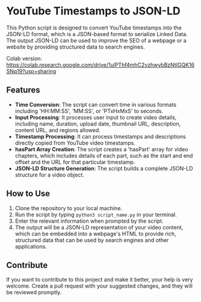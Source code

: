 # YouTube Timestamps to JSON-LD

This Python script is designed to convert YouTube timestamps into the JSON-LD format, which is a JSON-based format to serialize Linked Data. The output JSON-LD can be used to improve the SEO of a webpage or a website by providing structured data to search engines.

Colab version: https://colab.research.google.com/drive/1ulPThf4mhC2vzhwybBzNtlGQK16SNq19?usp=sharing

## Features

- **Time Conversion**: The script can convert time in various formats including 'HH:MM:SS', 'MM:SS', or 'PTxHxMxS' to seconds.
- **Input Processing**: It processes user input to create video details, including name, duration, upload date, thumbnail URL, description, content URL, and regions allowed.
- **Timestamp Processing**: It can process timestamps and descriptions directly copied from YouTube video timestamps.
- **hasPart Array Creation**: The script creates a 'hasPart' array for video chapters, which includes details of each part, such as the start and end offset and the URL for that particular timestamp.
- **JSON-LD Structure Generation**: The script builds a complete JSON-LD structure for a video object.

## How to Use

1. Clone the repository to your local machine.
2. Run the script by typing `python3 script_name.py` in your terminal.
3. Enter the relevant information when prompted by the script.
4. The output will be a JSON-LD representation of your video content, which can be embedded into a webpage's HTML to provide rich, structured data that can be used by search engines and other applications.

## Contribute

If you want to contribute to this project and make it better, your help is very welcome. Create a pull request with your suggested changes, and they will be reviewed promptly.
